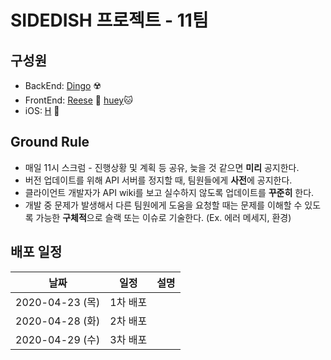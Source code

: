 # SIDEDISH 프로젝트 - 11팀

## 구성원

- BackEnd: [Dingo](https://github.com/kyungrae) ☢️
- FrontEnd: [Reese](https://github.com/reesekimm) 🦄 [huey](https://github.com/hu2y)🐱
- iOS: [H](https://github.com/MagnaPax) 🦊

## Ground Rule

- 매일 11시 스크럼 - 진행상황 및 계획 등 공유, 늦을 것 같으면 **미리** 공지한다.
- 버전 업데이트를 위해 API 서버를 정지할 때, 팀원들에게 **사전**에 공지한다.
- 클라이언트 개발자가 API wiki를 보고 실수하지 않도록 업데이트를 **꾸준히** 한다.
- 개발 중 문제가 발생해서 다른 팀원에게 도움을 요청할 때는 문제를 이해할 수 있도록 가능한 **구체적**으로 슬랙 또는 이슈로 기술한다. (Ex. 에러 메세지, 환경)

## 배포 일정

| 날짜 | 일정 | 설명 |
|---|---|---|
| 2020-04-23 (목) | 1차 배포 | |
| 2020-04-28 (화) | 2차 배포 | |
| 2020-04-29 (수) | 3차 배포 | |
